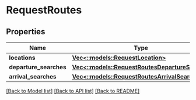 # RequestRoutes

## Properties
Name | Type | Description | Notes
------------ | ------------- | ------------- | -------------
**locations** | [**Vec<::models::RequestLocation>**](RequestLocation.md) |  | 
**departure_searches** | [**Vec<::models::RequestRoutesDepartureSearch>**](RequestRoutesDepartureSearch.md) |  | [optional] 
**arrival_searches** | [**Vec<::models::RequestRoutesArrivalSearch>**](RequestRoutesArrivalSearch.md) |  | [optional] 

[[Back to Model list]](../README.md#documentation-for-models) [[Back to API list]](../README.md#documentation-for-api-endpoints) [[Back to README]](../README.md)


